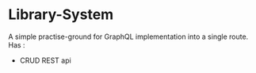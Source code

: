# Library-System

A simple practise-ground for GraphQL implementation into a single route.
Has : 
* CRUD REST api

